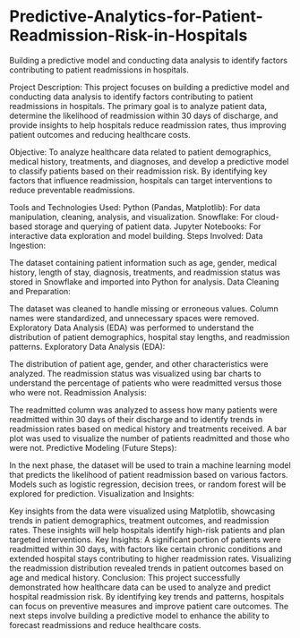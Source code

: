 # Predictive-Analytics-for-Patient-Readmission-Risk-in-Hospitals
Building a predictive model and conducting data analysis to identify factors contributing to patient readmissions in hospitals.

Project Description:
This project focuses on building a predictive model and conducting data analysis to identify factors contributing to patient readmissions in hospitals. The primary goal is to analyze patient data, determine the likelihood of readmission within 30 days of discharge, and provide insights to help hospitals reduce readmission rates, thus improving patient outcomes and reducing healthcare costs.

Objective:
To analyze healthcare data related to patient demographics, medical history, treatments, and diagnoses, and develop a predictive model to classify patients based on their readmission risk. By identifying key factors that influence readmission, hospitals can target interventions to reduce preventable readmissions.

Tools and Technologies Used:
Python (Pandas, Matplotlib): For data manipulation, cleaning, analysis, and visualization.
Snowflake: For cloud-based storage and querying of patient data.
Jupyter Notebooks: For interactive data exploration and model building.
Steps Involved:
Data Ingestion:

The dataset containing patient information such as age, gender, medical history, length of stay, diagnosis, treatments, and readmission status was stored in Snowflake and imported into Python for analysis.
Data Cleaning and Preparation:

The dataset was cleaned to handle missing or erroneous values. Column names were standardized, and unnecessary spaces were removed.
Exploratory Data Analysis (EDA) was performed to understand the distribution of patient demographics, hospital stay lengths, and readmission patterns.
Exploratory Data Analysis (EDA):

The distribution of patient age, gender, and other characteristics were analyzed.
The readmission status was visualized using bar charts to understand the percentage of patients who were readmitted versus those who were not.
Readmission Analysis:

The readmitted column was analyzed to assess how many patients were readmitted within 30 days of their discharge and to identify trends in readmission rates based on medical history and treatments received.
A bar plot was used to visualize the number of patients readmitted and those who were not.
Predictive Modeling (Future Steps):

In the next phase, the dataset will be used to train a machine learning model that predicts the likelihood of patient readmission based on various factors.
Models such as logistic regression, decision trees, or random forest will be explored for prediction.
Visualization and Insights:

Key insights from the data were visualized using Matplotlib, showcasing trends in patient demographics, treatment outcomes, and readmission rates. These insights will help hospitals identify high-risk patients and plan targeted interventions.
Key Insights:
A significant portion of patients were readmitted within 30 days, with factors like certain chronic conditions and extended hospital stays contributing to higher readmission rates.
Visualizing the readmission distribution revealed trends in patient outcomes based on age and medical history.
Conclusion:
This project successfully demonstrated how healthcare data can be used to analyze and predict hospital readmission risk. By identifying key trends and patterns, hospitals can focus on preventive measures and improve patient care outcomes. The next steps involve building a predictive model to enhance the ability to forecast readmissions and reduce healthcare costs.
